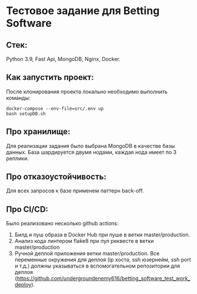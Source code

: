 # Тестовое задание для Betting Software

## Cтек:

Python 3.9, Fast Api, MongoDB, Nginx, Docker.

## Как запустить проект:

После клонирования проекта локально необходимо выполнить команды:
```
docker-compose --env-file=src/.env up
bash setupDB.sh
```

## Про хранилище:

Для реализации задания было выбрана MongoDB в качестве базы данных. База шардируется двумя нодами, каждая нода имеет по 3 реплики.

## Про отказоустойчивость:
Для всех запросов к базе применем паттерн back-off.

## Про CI/CD:
Было реализовано несколько github actions:
1) Билд и пуш образа в Docker Hub при пуше в ветки master/production.
2) Анализ кода линтером flake8 при пул реквесте в ветки master/production
3) Ручной деплой приложения ветки master/production. Все переменные окружения для деплоя (ip хоста, ssh юзернейм, ssh port и т.д.) должны указываться в вспомогательном репозитории для деплоя (https://github.com/undergroundenemy616/betting_software_test_work_deploy).

